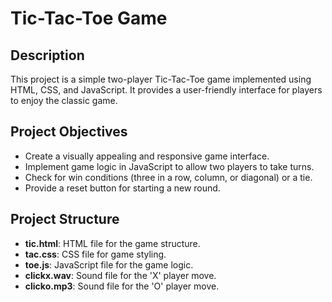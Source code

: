 # Tic-Tac-Toe Game

## Description

This project is a simple two-player Tic-Tac-Toe game implemented using HTML, CSS, and JavaScript. It provides a user-friendly interface for players to enjoy the classic game.

## Project Objectives

- Create a visually appealing and responsive game interface.
- Implement game logic in JavaScript to allow two players to take turns.
- Check for win conditions (three in a row, column, or diagonal) or a tie.
- Provide a reset button for starting a new round.

## Project Structure

- **tic.html**: HTML file for the game structure.
- **tac.css**: CSS file for game styling.
- **toe.js**: JavaScript file for the game logic.
- **clickx.wav**: Sound file for the 'X' player move.
- **clicko.mp3**: Sound file for the 'O' player move.


